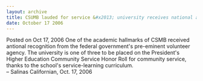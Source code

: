 ```yaml
---
layout: archive
title: CSUMB lauded for service &#x2013; university receives national award for helping communities
date: October 17 2006
---
```





<span class="date">Posted on Oct 17, 2006    </span>
One of the academic hallmarks of CSMB received antional recognition
from the federal government&apos;s pre-eminent volunteer agency. The
university is one of three to be placed on the President&apos;s Higher
Education Community Service Honor Roll for community service,
thanks to the school&apos;s service-learning curriculum.<br>
&#x2013; Salinas Californian, Oct. 17, 2006<br/></br>




